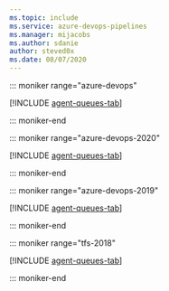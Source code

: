 ```yaml
---
ms.topic: include
ms.service: azure-devops-pipelines
ms.manager: mijacobs
ms.author: sdanie
author: steved0x
ms.date: 08/07/2020
---
```


::: moniker range="azure-devops"

[!INCLUDE [agent-queues-tab](agent-queues-tab/agent-queues-tab.md)]

::: moniker-end

::: moniker range="azure-devops-2020"

[!INCLUDE [agent-queues-tab](agent-queues-tab/agent-queues-tab-server-2020.md)]

::: moniker-end

::: moniker range="azure-devops-2019"

[!INCLUDE [agent-queues-tab](agent-queues-tab/agent-queues-tab-server-2019.md)]

::: moniker-end

::: moniker range="tfs-2018"

[!INCLUDE [agent-queues-tab](agent-queues-tab/agent-queues-tab-tfs-2018.md)]

::: moniker-end

